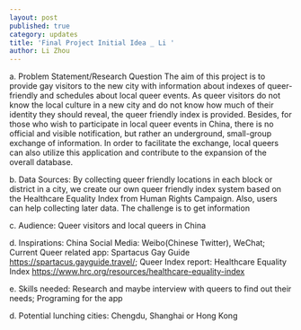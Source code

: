 ```yaml
---
layout: post
published: true
category: updates
title: 'Final Project Initial Idea _ Li '
author: Li Zhou
---
```

a. Problem Statement/Research Question
The aim of this project is to provide gay visitors to the new city with information about indexes of queer-friendly and schedules about local queer events. As queer visitors do not know the local culture in a new city and do not know how much of their identity they should reveal, the queer friendly index is provided. Besides, for those who wish to participate in local queer events in China, there is no official and visible notification, but rather an underground, small-group exchange of information. In order to facilitate the exchange, local queers can also utilize this application and contribute to the expansion of the overall database.

b. Data Sources:
By collecting queer friendly locations in each block or district in a city, we create our own queer friendly index system based on the Healthcare Equality Index from Human Rights Campaign. Also, users can help collecting later data. The challenge is to get information 

c. Audience:
Queer visitors and local queers in China

d. Inspirations:
China Social Media: Weibo(Chinese Twitter), WeChat;
Current Queer related app: Spartacus Gay Guide https://spartacus.gayguide.travel/;
Queer Index report: Healthcare Equality Index https://www.hrc.org/resources/healthcare-equality-index

e. Skills needed:
Research and maybe interview with queers to find out their needs;
Programing for the app

d. Potential lunching cities:
Chengdu, Shanghai or Hong Kong
